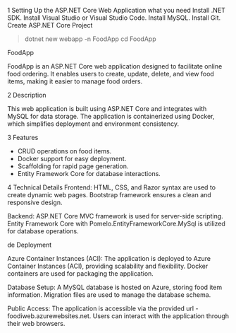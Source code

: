 1 Setting Up the ASP.NET Core Web Application
what you need
Install .NET SDK.
Install Visual Studio or Visual Studio Code.
Install MySQL.
Install Git.
Create ASP.NET Core Project
> dotnet new webapp -n FoodApp
> cd FoodApp

 FoodApp

FoodApp is an ASP.NET Core web application designed to facilitate online food ordering. It enables users to create, update, delete, and view food items, making it easier to manage food orders.

2 Description

This web application is built using ASP.NET Core and integrates with MySQL for data storage. The application is containerized using Docker, which simplifies deployment and environment consistency.

3 Features

- CRUD operations on food items.
- Docker support for easy deployment.
- Scaffolding for rapid page generation.
- Entity Framework Core for database interactions.

4 Technical Details
Frontend:
HTML, CSS, and Razor syntax are used to create dynamic web pages.
Bootstrap framework ensures a clean and responsive design.

Backend:
ASP.NET Core MVC framework is used for server-side scripting.
Entity Framework Core with Pomelo.EntityFrameworkCore.MySql is utilized for database operations.

de
Deployment

Azure Container Instances (ACI):
The application is deployed to Azure Container Instances (ACI), providing scalability and flexibility.
Docker containers are used for packaging the application.

Database Setup:
A MySQL database is hosted on Azure, storing food item information.
Migration files are used to manage the database schema.

Public Access:
The application is accessible via the provided url - foodiweb.azurewebsites.net.
Users can interact with the application through their web browsers.
